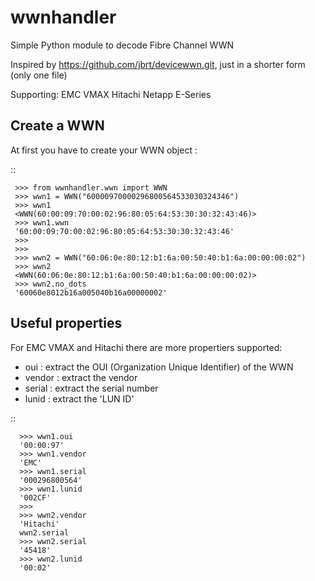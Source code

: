 # wwnhandler
Simple Python module to decode  Fibre Channel WWN

Inspired by https://github.com/jbrt/devicewwn.git, just in a shorter form (only one file)

Supporting:
    EMC VMAX
    Hitachi
    Netapp E-Series


Create a WWN
------------

At first you have to create your WWN object :

::

     >>> from wwnhandler.wwn import WWN
     >>> wwn1 = WWN("60000970000296800564533030324346")
     >>> wwn1
     <WWN(60:00:09:70:00:02:96:80:05:64:53:30:30:32:43:46)>
     >>> wwn1.wwn
     '60:00:09:70:00:02:96:80:05:64:53:30:30:32:43:46'
     >>>
     >>>
     >>> wwn2 = WWN("60:06:0e:80:12:b1:6a:00:50:40:b1:6a:00:00:00:02")
     >>> wwn2
     <WWN(60:06:0e:80:12:b1:6a:00:50:40:b1:6a:00:00:00:02)>
     >>> wwn2.no_dots
     '60060e8012b16a005040b16a00000002'


Useful properties
-----------------

For EMC VMAX and Hitachi there are more propertiers supported:

-  oui : extract the OUI (Organization Unique Identifier) of the WWN
-  vendor : extract the vendor 
-  serial : extract the serial number
-  lunid : extract the 'LUN ID'

::

      >>> wwn1.oui
      '00:00:97'
      >>> wwn1.vendor
      'EMC'
      >>> wwn1.serial
      '000296800564'
      >>> wwn1.lunid
      '002CF'
      >>>
      >>> wwn2.vendor
      'Hitachi'
      wwn2.serial
      >>> wwn2.serial
      '45418'
      >>> wwn2.lunid
      '00:02'
